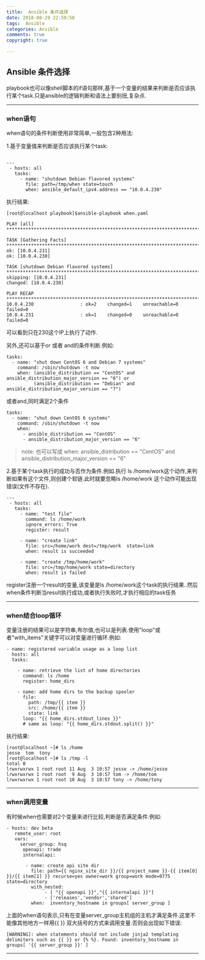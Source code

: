 ```yaml
---
title:  Ansible 条件选择
date: 2018-08-29 22:59:58
tags:  Ansible
categories: Ansible
comments: true
copyright: true

---
```


## Ansible 条件选择

playbook也可以像shell脚本的if语句那样,基于一个变量的结果来判断是否应该执行某个task.只是ansible的逻辑判断和语法上要别扭,复杂点.

<!--more-->

---

### when语句

when语句的条件判断使用非常简单,一般包含2种用法:

1.基于变量值来判断是否应该执行某个task:

```

---
 - hosts: all
   tasks:
     - name: "shutdown Debian flavored systems"
       file: path=/tmp/when state=touch
       when: ansible_default_ipv4.address == "10.0.4.230"
```



执行结果:

```
[root@localhost playbook]$ansible-playbook when.yaml

PLAY [all] *******************************************************************************************************************************************************************************************************

TASK [Gathering Facts] *******************************************************************************************************************************************************************************************
ok: [10.0.4.231]
ok: [10.0.4.230]

TASK [shutdown Debian flavored systems] **************************************************************************************************************************************************************************
skipping: [10.0.4.231]
changed: [10.0.4.230]

PLAY RECAP *******************************************************************************************************************************************************************************************************
10.0.4.230                 : ok=2    changed=1    unreachable=0    failed=0
10.0.4.231                 : ok=1    changed=0    unreachable=0    failed=0

```

可以看到只在230这个IP上执行了动作.

另外,还可以基于or 或者 and的条件判断.例如:

```
tasks:
  - name: "shut down CentOS 6 and Debian 7 systems"
    command: /sbin/shutdown -t now
    when: (ansible_distribution == "CentOS" and ansible_distribution_major_version == "6") or
          (ansible_distribution == "Debian" and ansible_distribution_major_version == "7")
```



或者and,同时满足2个条件

```
tasks:
  - name: "shut down CentOS 6 systems"
    command: /sbin/shutdown -t now
    when:
      - ansible_distribution == "CentOS"
      - ansible_distribution_major_version == "6"
```

> note: 也可以写成 when: ansible_distribution == "CentOS" and ansible_distribution_major_version == "6"



2.基于某个task执行的成功与否作为条件.例如.执行 ls /home/work这个动作,来判断如果有这个文件,则创建个软链.此时就要忽略ls /home/work 这个动作可能出现错误(文件不存在).

```
---
 - hosts: all
   tasks:
     - name: "test file"
       command: ls /home/work
       ignore_errors: True
       register: result

     - name: "create link"
       file: src=/home/work dest=/tmp/work  state=link
       when: result is succeeded

     - name: "create /tmp/home/work"
       file: src=/tmp/home/work state=directory
       when: result is failed
```

register注册一个result的变量,该变量是ls /home/work这个task的执行结果..然后when条件判断当result执行成功,或者执行失败时,才执行相应的task任务

---

### when结合loop循环

变量注册的结果可以是字符串,布尔值,也可以是列表.使用"loop"或者"with_items"关键字可以对变量进行循环.例如:

```
- name: registered variable usage as a loop list
  hosts: all
  tasks:

    - name: retrieve the list of home directories
      command: ls /home
      register: home_dirs

    - name: add home dirs to the backup spooler
      file:
        path: /tmp/{{ item }}
        src: /home/{{ item }}
        state: link
      loop: "{{ home_dirs.stdout_lines }}"
      # same as loop: "{{ home_dirs.stdout.split() }}"
```

执行结果:

```
[root@localhost ~]# ls /home
jesse  tom  tony
[root@localhost ~]# ls /tmp -l
total 0
lrwxrwxrwx 1 root root 11 Aug  3 10:57 jesse -> /home/jesse
lrwxrwxrwx 1 root root  9 Aug  3 10:57 tom -> /home/tom
lrwxrwxrwx 1 root root 10 Aug  3 10:57 tony -> /home/tony

```
---

### when调用变量
有时候when也需要对2个变量来进行比较,判断是否满足条件.例如:

```
- hosts: dev beta
   remote_user: root
   vars:
     server_group: hsq
      openapi: trade
      internalapi:
   
       - name: create api site dir
         file: path={{ nginx_site_dir }}/{{ project_name }}-{{ item[0] }}/{{ item[1] }} recurse=yes owner=work group=work mode=0775 state=directory
         with_nested:
              - [ "{{ openapi }}","{{ internalapi }}"]
              - ['releases','vendor','shared']
         when:  inventory_hostname in groups[ server_group ]
```
上面的when语句表示,只有在变量server_group主机组的主机才满足条件.这里不能像其他地方一样用{{ }} 双大括号的方式来调用变量.否则会出现如下错误:

```
[WARNING]: when statements should not include jinja2 templating delimiters such as {{ }} or {% %}. Found: inventory_hostname in groups[ '{{ server_group }}' ]
```

---



